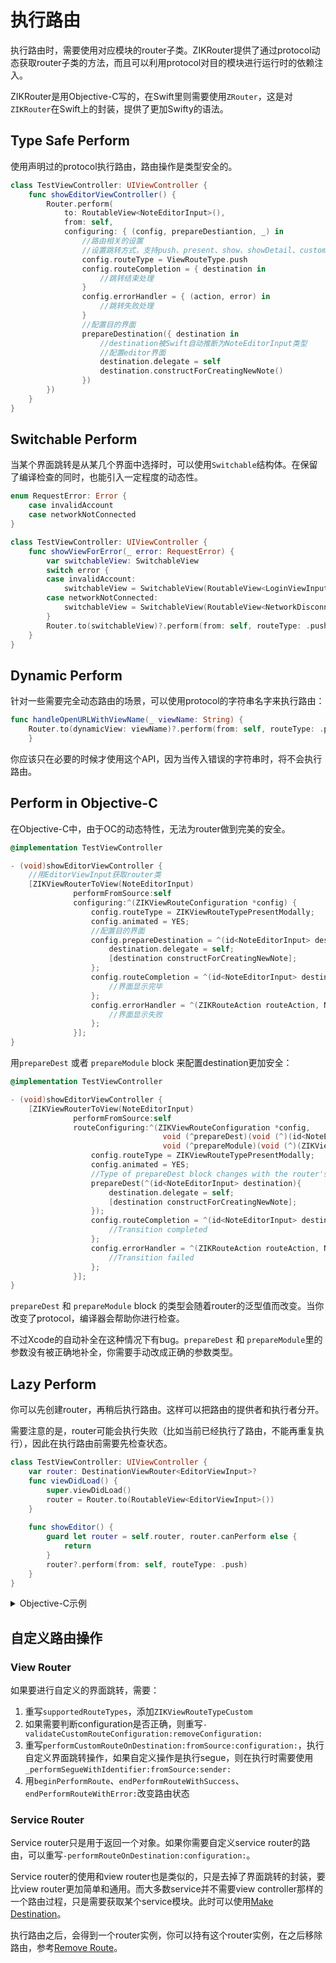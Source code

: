 # 执行路由

执行路由时，需要使用对应模块的router子类。ZIKRouter提供了通过protocol动态获取router子类的方法，而且可以利用protocol对目的模块进行运行时的依赖注入。

ZIKRouter是用Objective-C写的，在Swift里则需要使用`ZRouter`，这是对`ZIKRouter`在Swift上的封装，提供了更加Swifty的语法。

## Type Safe Perform

使用声明过的protocol执行路由，路由操作是类型安全的。

```swift
class TestViewController: UIViewController {
    func showEditorViewController() {
        Router.perform(
            to: RoutableView<NoteEditorInput>(),
            from: self,
            configuring: { (config, prepareDestiantion, _) in
                //路由相关的设置
                //设置跳转方式，支持push、present、show、showDetail、custom等多种方式
                config.routeType = ViewRouteType.push
                config.routeCompletion = { destination in
                    //跳转结束处理
                }
                config.errorHandler = { (action, error) in
                    //跳转失败处理
                }
                //配置目的界面
                prepareDestination({ destination in
                    //destination被Swift自动推断为NoteEditorInput类型
                    //配置editor界面
                    destination.delegate = self
                    destination.constructForCreatingNewNote()
                })
        })
    }
}
```

## Switchable Perform

当某个界面跳转是从某几个界面中选择时，可以使用`Switchable`结构体。在保留了编译检查的同时，也能引入一定程度的动态性。

```swift
enum RequestError: Error {
    case invalidAccount
    case networkNotConnected
}

class TestViewController: UIViewController {
    func showViewForError(_ error: RequestError) {
        var switchableView: SwitchableView
        switch error {
        case invalidAccount:
            switchableView = SwitchableView(RoutableView<LoginViewInput>())
        case networkNotConnected:
            switchableView = SwitchableView(RoutableView<NetworkDisconnectedViewInput>())
        }
        Router.to(switchableView)?.perform(from: self, routeType: .push)
    }
}
```

## Dynamic Perform

针对一些需要完全动态路由的场景，可以使用protocol的字符串名字来执行路由：

```swift
func handleOpenURLWithViewName(_ viewName: String) {
    Router.to(dynamicView: viewName)?.perform(from: self, routeType: .push)
    }

```
你应该只在必要的时候才使用这个API，因为当传入错误的字符串时，将不会执行路由。

## Perform in Objective-C

在Objective-C中，由于OC的动态特性，无法为router做到完美的安全。

```objectivec
@implementation TestViewController

- (void)showEditorViewController {
	//用EditorViewInput获取router类
	[ZIKViewRouterToView(NoteEditorInput)
	          performFromSource:self
	          configuring:^(ZIKViewRouteConfiguration *config) {
	              config.routeType = ZIKViewRouteTypePresentModally;
	              config.animated = YES;
	              //配置目的界面
	              config.prepareDestination = ^(id<NoteEditorInput> destination) {
	                  destination.delegate = self;
	                  [destination constructForCreatingNewNote];
	              };
	              config.routeCompletion = ^(id<NoteEditorInput> destination) {
	                  //界面显示完毕
	              };
	              config.errorHandler = ^(ZIKRouteAction routeAction, NSError *error) {
	                  //界面显示失败
	              };
	          }];
}
```

用`prepareDest` 或者 `prepareModule` block 来配置destination更加安全： 

```objectivec
@implementation TestViewController

- (void)showEditorViewController {
	[ZIKViewRouterToView(NoteEditorInput)
	          performFromSource:self
	          routeConfiguring:^(ZIKViewRouteConfiguration *config,
	          					  void (^prepareDest)(void (^)(id<NoteEditorInput>)),
                        		  void (^prepareModule)(void (^)(ZIKViewRouteConfig *))) {
	              config.routeType = ZIKViewRouteTypePresentModally;
	              config.animated = YES;
	              //Type of prepareDest block changes with the router's generic parameters.
	              prepareDest(^(id<NoteEditorInput> destination){
	                  destination.delegate = self;
	                  [destination constructForCreatingNewNote];
	              });
	              config.routeCompletion = ^(id<NoteEditorInput> destination) {
	                  //Transition completed
	              };
	              config.errorHandler = ^(ZIKRouteAction routeAction, NSError *error) {
	                  //Transition failed
	              };
	          }];
}
```

`prepareDest` 和 `prepareModule` block 的类型会随着router的泛型值而改变。当你改变了protocol，编译器会帮助你进行检查。

不过Xcode的自动补全在这种情况下有bug。`prepareDest` 和 `prepareModule`里的参数没有被正确地补全，你需要手动改成正确的参数类型。

## Lazy Perform

你可以先创建router，再稍后执行路由。这样可以把路由的提供者和执行者分开。

需要注意的是，router可能会执行失败（比如当前已经执行了路由，不能再重复执行），因此在执行路由前需要先检查状态。

```swift
class TestViewController: UIViewController {
    var router: DestinationViewRouter<EditorViewInput>?
    func viewDidLoad() {
        super.viewDidLoad()
        router = Router.to(RoutableView<EditorViewInput>())
    }
    
    func showEditor() {
        guard let router = self.router, router.canPerform else {
            return
        }
        router?.perform(from: self, routeType: .push)
    }
}
```

<details><summary>Objective-C示例</summary>

```objectivec
@implementation ZIKTestPushViewController

- (void)viewDidLoad {
    [super viewDidLoad];
    self.router = [[ZIKViewRouter.classToView(ZIKRoutableProtocol(EditorViewInput)) alloc]
                           initWithConfiguring:^(ZIKViewRouteConfiguration *config) {
                               config.source = self;
                               config.routeType = ZIKViewRouteTypePush;
                           }
                           removing:nil];
}
- (void)showEditor {
    if (![self.router canPerform]) {
        NSLog(@"Can't perform route now:%@",self.router);
        return;
    }
    [self.router performRouteWithSuccessHandler:^{
        NSLog(@"did show editor");
    } errorHandler:^(SEL routeAction, NSError *error) {
        NSLog(@"failed to show editor with error: %@",error);
    }];
}
@end
```

</details>

## 自定义路由操作

### View Router

如果要进行自定义的界面跳转，需要：

1. 重写`supportedRouteTypes`，添加`ZIKViewRouteTypeCustom`
2. 如果需要判断configuration是否正确，则重写`-validateCustomRouteConfiguration:removeConfiguration:`
3. 重写`performCustomRouteOnDestination:fromSource:configuration:`，执行自定义界面跳转操作，如果自定义操作是执行segue，则在执行时需要使用`_performSegueWithIdentifier:fromSource:sender:`
4. 用`beginPerformRoute`、`endPerformRouteWithSuccess`、`endPerformRouteWithError:`改变路由状态

### Service Router

Service router只是用于返回一个对象。如果你需要自定义service router的路由，可以重写`-performRouteOnDestination:configuration:`。

Service router的使用和view router也是类似的，只是去掉了界面跳转的封装，要比view router更加简单和通用。而大多数service并不需要view controller那样的一个路由过程，只是需要获取某个service模块。此时可以使用[Make Destination](MakeDestination.md)。

执行路由之后，会得到一个router实例，你可以持有这个router实例，在之后移除路由，参考[Remove Route](RemoveRoute.md)。